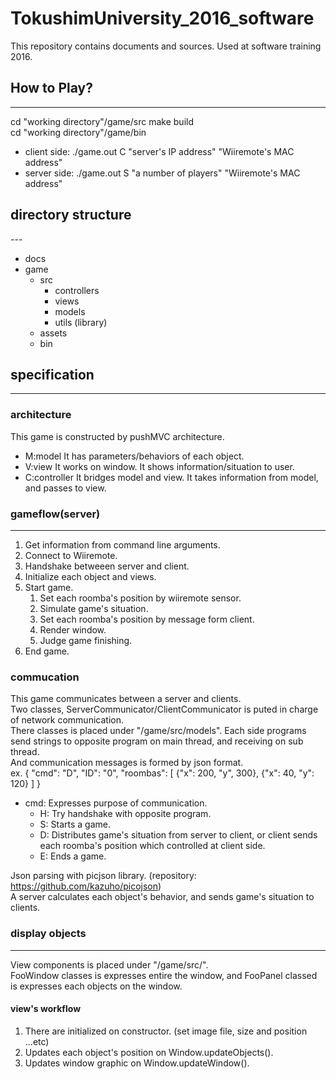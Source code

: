 # TokushimUniversity_2016_software  
This repository contains documents and sources. Used at software training 2016.

## How to Play?  
--- 
cd "working directory"/game/src
make build  
cd "working directory"/game/bin
* client side: ./game.out C "server's IP address" "Wiiremote's MAC address"
* server side: ./game.out S "a number of players" "Wiiremote's MAC address"

## directory structure  
---  
* docs
* game
	+ src
		- controllers
		- views
		- models
		- utils (library)
	+ assets
	+ bin
	
## specification
---
### architecture
This game is constructed by pushMVC architecture.  
+ M:model
	It has parameters/behaviors of each object.  
+ V:view
	It works on window. It shows information/situation to user.  
+ C:controller
	It bridges model and view. It takes information from model, and passes to view.  

### gameflow(server)  
---  
1. Get information from command line arguments.
2. Connect to Wiiremote.
3. Handshake betweeen server and client.
4. Initialize each object and views.
5. Start game.
	1. Set each roomba's position by wiiremote sensor.
	2. Simulate game's situation.
	3. Set each roomba's position by message form client.
	4. Render window.
	5. Judge game finishing.
6. End game.

### commucation
This game communicates between a server and clients.  
Two classes, ServerCommunicator/ClientCommunicator is puted in charge of network communication.  
There classes is placed under "/game/src/models".
Each side programs send strings to opposite program on main thread, and receiving on sub thread.  
And communication messages is formed by json format.  
ex. { "cmd": "D", "ID": "0", "roombas": [ {"x": 200, "y", 300}, {"x": 40, "y": 120} ] }  
+ cmd: Expresses purpose of communication.
	- H: Try handshake with opposite program.
	- S: Starts a game. 
	- D: Distributes game's situation from server to client, or client sends each roomba's position which controlled at client side. 
	- E: Ends a game.  
	
Json parsing with picjson library. (repository: https://github.com/kazuho/picojson)  
A server calculates each object's behavior, and sends game's situation to clients.  

### display objects  
---  
View components is placed under "/game/src/".  
FooWindow classes is expresses entire the window, and FooPanel classed is expresses each objects on the window.
#### view's workflow
1. There are initialized on constructor. (set image file, size and position ...etc)
2. Updates each object's position on Window.updateObjects().
3. Updates window graphic on Window.updateWindow().
